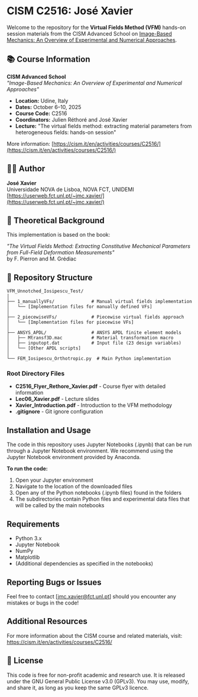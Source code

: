 # CISM C2516: José Xavier

Welcome to the repository for the **Virtual Fields Method (VFM)** hands-on session materials from the CISM Advanced School on [Image-Based Mechanics: An Overview of Experimental and Numerical Approaches](https://cism.it/en/activities/courses/C2516/).

## 📚 Course Information

**CISM Advanced School**  
*"Image-Based Mechanics: An Overview of Experimental and Numerical Approaches"*

- **Location:** Udine, Italy
- **Dates:** October 6–10, 2025
- **Course Code:** C2516
- **Coordinators:** Julien Réthoré and José Xavier
- **Lecture:** "The virtual fields method: extracting material parameters from heterogeneous fields: hands-on session"

More information: [https://cism.it/en/activities/courses/C2516/](https://cism.it/en/activities/courses/C2516/)

## 👨‍🔬 Author

**José Xavier**  
Universidade NOVA de Lisboa, NOVA FCT, UNIDEMI  
[https://userweb.fct.unl.pt/~jmc.xavier/](https://userweb.fct.unl.pt/~jmc.xavier/)

## 📖 Theoretical Background

This implementation is based on the book:

*"The Virtual Fields Method: Extracting Constitutive Mechanical Parameters from Full-Field Deformation Measurements"*  
by F. Pierron and M. Grédiac

## 📁 Repository Structure
```
VFM_Unnotched_Iosipescu_Test/
│
├── 1_manuallyVFs/              # Manual virtual fields implementation
│   └── [Implementation files for manually defined VFs]
│
├── 2_piecewiseVFs/             # Piecewise virtual fields approach
│   └── [Implementation files for piecewise VFs]
│
├── ANSYS_APDL/                 # ANSYS APDL finite element models
│   ├── Mtransf3D.mac           # Material transformation macro
│   ├── inputopt.dat            # Input file (23 design variables)
│   └── [Other APDL scripts]
│
└── FEM_Iosipescu_Orthotropic.py  # Main Python implementation
```

### Root Directory Files

- **C2516_Flyer_Rethore_Xavier.pdf** - Course flyer with detailed information
- **Lec06_Xavier.pdf** - Lecture slides
- **Xavier_Introduction.pdf** - Introduction to the VFM methodology
- **.gitignore** - Git ignore configuration

## Installation and Usage

The code in this repository uses Jupyter Notebooks (.ipynb) that can be run through a Jupyter Notebook environment. We recommend using the Jupyter Notebook environment provided by Anaconda.

**To run the code:**
1. Open your Jupyter environment
2. Navigate to the location of the downloaded files
3. Open any of the Python notebooks (.ipynb files) found in the folders
4. The subdirectories contain Python files and experimental data files that will be called by the main notebooks

## Requirements

- Python 3.x
- Jupyter Notebook
- NumPy
- Matplotlib
- (Additional dependencies as specified in the notebooks)

## Reporting Bugs or Issues

Feel free to contact [jmc.xavier@fct.unl.pt] should you encounter any mistakes or bugs in the code!

## Additional Resources

For more information about the CISM course and related materials, visit:  
https://cism.it/en/activities/courses/C2516/


## 📝 License

This code is free for non-profit academic and research use.
It is released under the GNU General Public License v3.0 (GPLv3).
You may use, modify, and share it, as long as you keep the same GPLv3 licence.